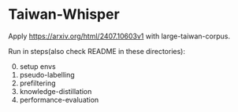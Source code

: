 # Taiwan-Whisper
Apply https://arxiv.org/html/2407.10603v1 with large-taiwan-corpus.

Run in steps(also check README in these directories):

0. setup envs
1. pseudo-labelling
2. prefiltering
3. knowledge-distillation
4. performance-evaluation